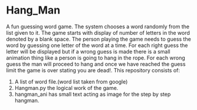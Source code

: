 # Hang_Man
A fun guessing word game. The system chooses a word randomly from the list given to it. 
The game starts with display of number of letters in the word denoted by a blank space. 
The person playing the game needs to guess the word by guessing one letter of the word at a time.
For each right guess the letter will be displayed but if a wrong guess is made there is a small animation thing like a person is going to hang in the rope. 
For each wrong guess the man will proceed to hang and once we have reached the guess limit the game is over stating you are dead!. 
This repository consists of:
1. A list of word file.(word list taken from google)
2. Hangman.py the logical work of the game.
3. hangman_ani has small text acting as image for the step by step hangman.
   
